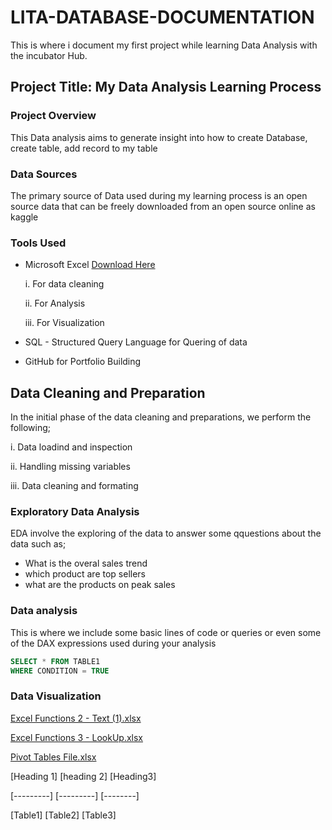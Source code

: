 # LITA-DATABASE-DOCUMENTATION
This is where i document my first project while learning Data Analysis with the  incubator Hub.

## Project Title: My Data Analysis Learning Process


### Project Overview
This Data analysis aims to generate insight into how to create Database, create table, add record to my table

### Data Sources
The primary source of Data used during my learning process is an open source data that can be freely downloaded from an open source online as kaggle

### Tools Used
- Microsoft Excel [Download Here](https://www.microsoft.com)
  
    i. For data cleaning
  
    ii. For Analysis
  
    iii. For Visualization
- SQL - Structured Query Language for Quering of data
- GitHub for Portfolio Building

 ## Data Cleaning and Preparation
 In the initial phase of the data cleaning and preparations, we perform the following;
 
  i. Data loadind and inspection
  
  ii. Handling missing variables
  
  iii. Data cleaning and formating

  ### Exploratory Data Analysis
  
  EDA involve the exploring of the data to answer some qquestions about the data such as;
 -  What is the overal sales trend
 -  which product are top sellers
 -  what are the products on peak sales

   ### Data analysis
   This is where we include some basic lines of code or queries or even some of the DAX expressions used during your analysis

   ```SQL
   SELECT * FROM TABLE1
   WHERE CONDITION = TRUE
```

### Data Visualization
[Excel Functions 2 - Text (1).xlsx](https://github.com/user-attachments/files/17285646/Excel.Functions.2.-.Text.1.xlsx)


[Excel Functions 3 - LookUp.xlsx](https://github.com/user-attachments/files/17285611/Excel.Functions.3.-.LookUp.xlsx)


[Pivot Tables File.xlsx](https://github.com/user-attachments/files/17285658/Pivot.Tables.File.xlsx)

[Heading 1] [heading 2] [Heading3]

[---------] [---------] [--------]

[Table1] [Table2] [Table3]


